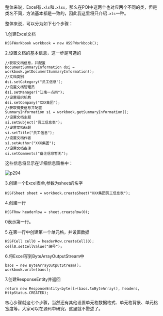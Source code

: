 整体来说，Excel有```.xls```和```.xlsx```，那么在POI中这两个也对应两个不同的类，但是类名不同，方法基本都是一致的，因此我这里将只介绍```.xls```一种。  

整体来说，可以分为如下七个步骤：   

1.创建Excel文档   

```
HSSFWorkbook workbook = new HSSFWorkbook();
```  

2.设置文档的基本信息，这一步是可选的   

```
//获取文档信息，并配置
DocumentSummaryInformation dsi = workbook.getDocumentSummaryInformation();
//文档类别
dsi.setCategory("员工信息");
//设置文档管理员
dsi.setManager("江南一点雨");
//设置组织机构
dsi.setCompany("XXX集团");
//获取摘要信息并配置
SummaryInformation si = workbook.getSummaryInformation();
//设置文档主题
si.setSubject("员工信息表");
//设置文档标题
si.setTitle("员工信息");
//设置文档作者
si.setAuthor("XXX集团");
//设置文档备注
si.setComments("备注信息暂无");
```  

这些信息将显示在详细信息窗格中：  

![p294](https://raw.githubusercontent.com/wiki/lenve/vhr/doc/p294.png)  

3.创建一个Excel表单,参数为sheet的名字  

```
HSSFSheet sheet = workbook.createSheet("XXX集团员工信息表");
```  

4.创建一行  

```
HSSFRow headerRow = sheet.createRow(0);
```  

0表示第一行。  

5.在第一行中创建第一个单元格，并设置数据  

```
HSSFCell cell0 = headerRow.createCell(0);
cell0.setCellValue("编号");
```  

6.将Excel写到ByteArrayOutputStream中  

```
baos = new ByteArrayOutputStream();
workbook.write(baos);
```  

7.创建ResponseEntity并返回  

```
return new ResponseEntity<byte[]>(baos.toByteArray(), headers, HttpStatus.CREATED);
```  

核心步骤就这七个步骤，当然还有其他设置单元格数据格式、单元格背景、单元格宽度等，大家可以在源码中研究，这里就不赘述了。  